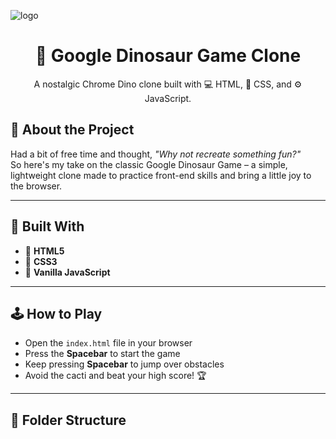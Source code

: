 ![logo]("DinoGame_OG-logo.jpg.jpg")
<h1 align="center">🦖 Google Dinosaur Game Clone</h1>

<p align="center">
  A nostalgic Chrome Dino clone built with 💻 HTML, 🎨 CSS, and ⚙️ JavaScript.
</p>

## 🎯 About the Project

Had a bit of free time and thought, *"Why not recreate something fun?"*  
So here's my take on the classic Google Dinosaur Game – a simple, lightweight clone made to practice front-end skills and bring a little joy to the browser.

---

## 🔧 Built With

- 🧱 **HTML5**
- 🎨 **CSS3**
- 🧠 **Vanilla JavaScript**

---

## 🕹️ How to Play

- Open the `index.html` file in your browser  
- Press the **Spacebar** to start the game  
- Keep pressing **Spacebar** to jump over obstacles  
- Avoid the cacti and beat your high score! 🏆

---

## 📁 Folder Structure


